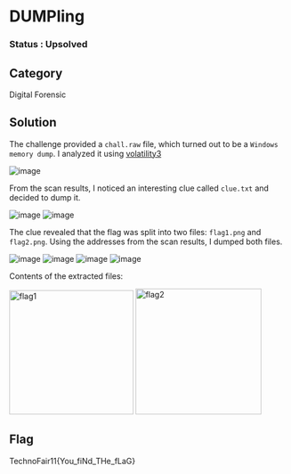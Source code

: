 # DUMPling

### Status : Upsolved

## Category
Digital Forensic

## Solution
The challenge provided a `chall.raw` file, which turned out to be a `Windows memory dump`. I analyzed it using [volatility3](https://github.com/volatilityfoundation/volatility3)

![image](https://github.com/user-attachments/assets/14e2b0d8-da6d-4cea-ab67-d05a321fed3f)

From the scan results, I noticed an interesting clue called `clue.txt` and decided to dump it.

![image](https://github.com/user-attachments/assets/980585cd-5def-426d-9aeb-1a8ba391e351)
![image](https://github.com/user-attachments/assets/c072427c-b517-4300-b0f9-079bc3c48c9a)

The clue revealed that the flag was split into two files: `flag1.png` and `flag2.png`. Using the addresses from the scan results, I dumped both files.

![image](https://github.com/user-attachments/assets/7ec8d370-8867-4808-b895-c4a7f56ccfc3)
![image](https://github.com/user-attachments/assets/6a80d19d-09cd-4c81-b6eb-379c736c3774)
![image](https://github.com/user-attachments/assets/ff26037d-5345-4781-a2cd-42be70f46c39)
![image](https://github.com/user-attachments/assets/04c2ab12-1ed2-4012-b652-776976f6f07f)

Contents of the extracted files:

<img width="223" alt="flag1" src="https://github.com/user-attachments/assets/dcf0ec1d-3bab-4908-81da-e5fcd8132555">
<img width="226" alt="flag2" src="https://github.com/user-attachments/assets/c6182f6e-06ae-4f61-a91e-7191c6ae63db">

## Flag
TechnoFair11{You_fiNd_THe_fLaG}

